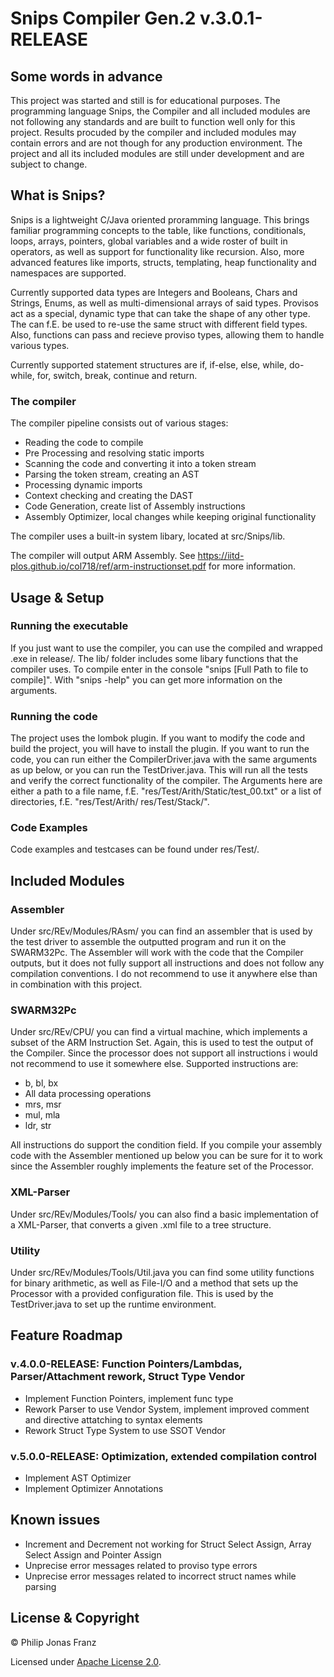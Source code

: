 # Snips Compiler Gen.2 v.3.0.1-RELEASE
## Some words in advance
 This project was started and still is for educational purposes. The programming language Snips, the Compiler and all included modules are not following any standards and are built to function well only for this project. Results procuded by the compiler and included modules may contain errors and are not though for any production environment. The project and all its included modules are still under development and are subject to change.
 
## What is Snips?
 Snips is a lightweight C/Java oriented proramming language. This brings familiar programming concepts to 
 the table, like functions, conditionals, loops, arrays, pointers, global variables and a wide roster of built in 
 operators, as well as support for functionality like recursion. Also, more advanced features like imports, structs, templating, heap functionality and namespaces are supported.
 
 Currently supported data types are Integers and Booleans, Chars and Strings, Enums, as well as multi-dimensional arrays of said 
 types. Provisos act as a special, dynamic type that can take the shape of any other type. The can f.E. be used to re-use the same struct with different field types. Also, functions can pass and recieve proviso types, allowing them to handle various types.
 
 Currently supported statement structures are if, if-else, else, while, do-while, for, switch, break, 
 continue and return.
### The compiler
 The compiler pipeline consists out of various stages:
 
 - Reading the code to compile
 - Pre Processing and resolving static imports
 - Scanning the code and converting it into a token stream
 - Parsing the token stream, creating an AST
 - Processing dynamic imports
 - Context checking and creating the DAST
 - Code Generation, create list of Assembly instructions
 - Assembly Optimizer, local changes while keeping original functionality

 The compiler uses a built-in system libary, located at src/Snips/lib. 
 
 The compiler will output ARM Assembly. See https://iitd-plos.github.io/col718/ref/arm-instructionset.pdf for more information. 
 
## Usage & Setup
### Running the executable
 If you just want to use the compiler, you can use the compiled and wrapped .exe in release/. The lib/ folder includes some libary functions that the compiler uses. To compile enter in the console "snips [Full Path to file to compile]". With "snips -help" you can get more information on the arguments.

### Running the code
The project uses the lombok plugin. If you want to modify the code and build the project, you will have to install the plugin.
If you want to run the code, you can run either the CompilerDriver.java with the same arguments as up below, or you can run the TestDriver.java. This will run all the tests and verify the correct functionality of the compiler. The Arguments here are either a path to a file name, f.E. "res/Test/Arith/Static/test_00.txt" or a list of directories, f.E. "res/Test/Arith/ res/Test/Stack/".
### Code Examples
 Code examples and testcases can be found under res/Test/.
## Included Modules
### Assembler
 Under src/REv/Modules/RAsm/ you can find an assembler that is used by the test driver to assemble the outputted program and run it on the SWARM32Pc. The Assembler will work with the code that the Compiler outputs, but it does not fully support all instructions and does not follow any compilation conventions. I do not recommend to use it anywhere else than in combination with this project.
### SWARM32Pc
 Under src/REv/CPU/ you can find a virtual machine, which implements a subset of the ARM Instruction Set. Again, this is used to test the output of the Compiler. Since the processor does not support all instructions i would not recommend to use it somewhere else. Supported instructions are: 
 - b, bl, bx
 - All data processing operations
 - mrs, msr
 - mul, mla
 - ldr, str
 
All instructions do support the condition field. If you compile your assembly code with the Assembler mentioned up below you can be sure for it to work since the Assembler roughly implements the feature set of the Processor.
### XML-Parser
 Under src/REv/Modules/Tools/ you can also find a basic implementation of a XML-Parser, that converts a given .xml file to a tree structure. 
### Utility
 Under src/REv/Modules/Tools/Util.java you can find some utility functions for binary arithmetic, as well as File-I/O and a method that sets up the Processor with a provided configuration file. This is used by the TestDriver.java to set up the runtime environment. 
## Feature Roadmap
### v.4.0.0-RELEASE: Function Pointers/Lambdas, Parser/Attachment rework, Struct Type Vendor
 - Implement Function Pointers, implement func type
 - Rework Parser to use Vendor System, implement improved comment and directive attatching to syntax elements
 - Rework Struct Type System to use SSOT Vendor
 
### v.5.0.0-RELEASE: Optimization, extended compilation control
 - Implement AST Optimizer
 - Implement Optimizer Annotations

## Known issues
 - Increment and Decrement not working for Struct Select Assign, Array Select Assign and Pointer Assign
 - Unprecise error messages related to proviso type errors
 - Unprecise error messages related to incorrect struct names while parsing
 
## License & Copyright
 © Philip Jonas Franz
 
 Licensed under [Apache License 2.0](LICENSE).
